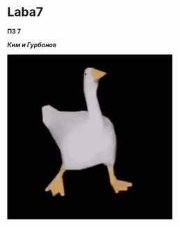 # Laba7

**ПЗ 7**

***Ким и Гурбанов***

![](https://github.com/LeeKoldun/Laba7/blob/main/Duck.gif)
